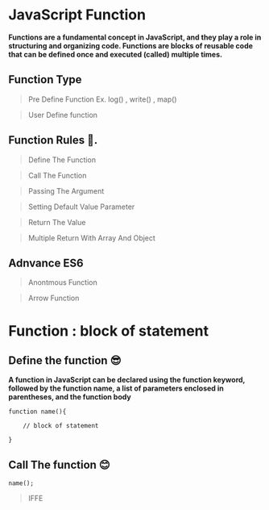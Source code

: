 # JavaScript Function

**Functions are a fundamental concept in JavaScript, and they play a role in structuring and organizing code. Functions are blocks of reusable code that can be defined once and executed (called) multiple times.**

## Function Type
 
> Pre Define Function  Ex. log() , write() , map()

> User Define function 

## Function Rules 💬.

> Define The Function

> Call The Function

> Passing The Argument

> Setting Default Value Parameter

> Return The Value

> Multiple Return With Array And Object

## Adnvance ES6 

> Anontmous Function

> Arrow Function
# Function : block of statement 

## Define the function 😎

**A function in JavaScript can be declared using the function keyword, followed by the function name, a list of parameters enclosed in parentheses, and the function body**

```
function name(){
    
    // block of statement

}
```

## Call The function 😊

```
name();
```






       
> IFFE 
